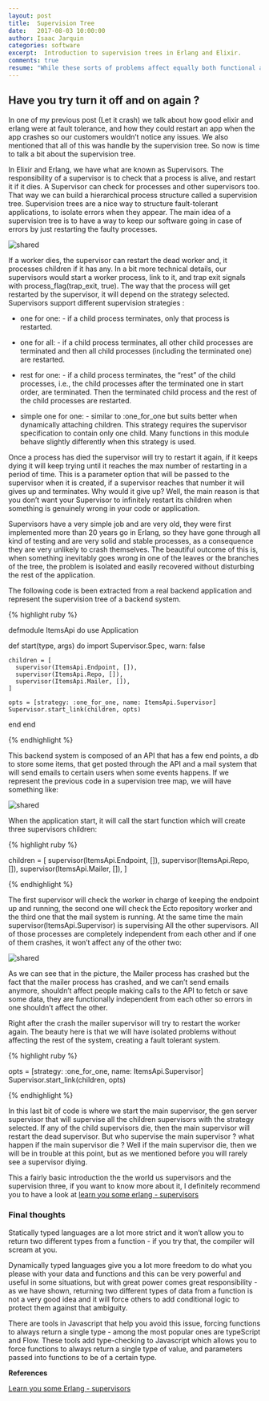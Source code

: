 ```yaml
---
layout: post
title:  Supervision Tree
date:   2017-08-03 10:00:00
author: Isaac Jarquin
categories: software
excerpt:  Introduction to supervision trees in Erlang and Elixir.
comments: true
resume: "While these sorts of problems affect equally both functional and OOP programming, we are going to be talking primarily about functional programming, mainly because the style of coding used in this example is functional, but everything in this post can be extrapolated into the OOP world ..."
---
```


## Have you try turn it off and on again ?

In one of my previous post (Let it crash) we talk about how good elixir and erlang were at fault tolerance, and how they could restart an app when the app crashes so our customers wouldn’t notice any issues. We also mentioned that all of this was handle by the supervision tree. So now is time to talk a bit about the supervision tree.

In Elixir and Erlang, we have what are known as Supervisors. The responsibility of a supervisor is to check that a process is alive, and restart it if it dies.  A Supervisor can check for processes and other supervisors too. That way we can build a hierarchical process structure called a supervision tree. Supervision trees are a nice way to structure fault-tolerant applications, to isolate errors when they appear. The main idea of a supervision tree is to have a way to keep our software going in case of errors by just restarting the faulty processes.

![shared](/images/functional-programming/erlang/supervision-tree-general.jpg)


If a worker dies, the supervisor can restart the dead worker and, it processes children if it has any. In a bit more technical details, our supervisors would start a worker process, link to it, and trap exit signals with process_flag(trap_exit, true). The way that the process will get restarted by the supervisor, it will depend on the strategy selected. Supervisors support different supervision strategies :

* one for one: - if a child process terminates, only that process is restarted.

* one for all: - if a child process terminates, all other child processes are terminated and then all child processes (including the terminated one) are restarted.

* rest for one: - if a child process terminates, the “rest” of the child processes, i.e., the child processes after the terminated one in start order, are terminated. Then the terminated child process and the rest of the child processes are restarted.

* simple one for one: - similar to :one_for_one but suits better when dynamically attaching children. This strategy requires the supervisor specification to contain only one child. Many functions in this module behave slightly differently when this strategy is used.

Once a process has died the supervisor will try to restart it again, if it keeps dying it will keep trying until it reaches the max number of restarting in a period of time. This is a parameter option that will be passed to the supervisor when it is created, if a supervisor reaches that number it will gives up and terminates. Why would it give up? Well, the main reason is that you don’t want your Supervisor to infinitely restart its children when something is genuinely wrong in your code or application.

Supervisors have a very simple job and are very old, they were first implemented more than 20 years go in Erlang, so they have gone through all kind of testing and are very solid and stable processes, as a consequence they are very unlikely to crash themselves. The beautiful outcome of this is, when something inevitably goes wrong in one of the leaves or the branches of the tree, the problem is isolated and easily recovered without disturbing the rest of the application.

The following code is been extracted from a real backend application and represent the supervision tree of a backend system.


{% highlight ruby %}

defmodule ItemsApi do
  use Application

  def start(type, args) do
    import Supervisor.Spec, warn: false

    children = [
      supervisor(ItemsApi.Endpoint, []),
      supervisor(ItemsApi.Repo, []),
      supervisor(ItemsApi.Mailer, []),
    ]

    opts = [strategy: :one_for_one, name: ItemsApi.Supervisor]
    Supervisor.start_link(children, opts)
  end
end

{% endhighlight %}

This backend system is composed of an API that has a few end points, a db to store some items, that get posted through the API and a mail system that will send emails to certain users when some events happens. If we represent the previous code in a supervision tree map, we will have something like:

![shared](/images/functional-programming/erlang/supervision-tree.jpg)

When the application start, it will call the start function which will create three supervisors children:

{% highlight ruby %}

children = [
  supervisor(ItemsApi.Endpoint, []),
  supervisor(ItemsApi.Repo, []),
  supervisor(ItemsApi.Mailer, []),
]

{% endhighlight %}

The first supervisor will check the worker in charge of keeping  the endpoint up and running, the second one will check the Ecto repository worker and the third one that the mail system is running. At the same time the main supervisor(ItemsApi.Supervisor) is supervising All the other supervisors. All of those processes are completely independent from each other and if one of them crashes, it won’t affect any of the other two:

![shared](/images/functional-programming/erlang/supervision-tree-mailer-worker-crashed.jpg)

As we can see that in the picture, the Mailer process has crashed but the fact that the mailer process has crashed, and we can’t send emails anymore, shouldn’t affect people making calls to the API to fetch or save some data, they are functionally independent from each other so errors in one shouldn’t affect the other.

Right after the crash the mailer supervisor will try to restart the worker again. The beauty here is that we will have isolated problems without affecting the rest of the system, creating a fault tolerant system.

{% highlight ruby %}

opts = [strategy: :one_for_one, name: ItemsApi.Supervisor]
Supervisor.start_link(children, opts)

{% endhighlight %}

In this last bit of code is where we start the main supervisor, the gen server supervisor that will supervise all the children supervisors with the strategy selected. If any of the child supervisors die, then the main supervisor will restart the dead supervisor. But who supervise the main supervisor ? what happen if the main supervisor die ? Well if the main supervisor die, then we will be in trouble at this point, but as we mentioned before you will rarely see a supervisor diying.

This a fairly basic introduction the the world us supervisors and the supervision three, if you want to know more about it, I definitely recommend you to have a look at
[learn you some erlang - supervisors](http://learnyousomeerlang.com/supervisors)


### Final thoughts

Statically typed languages are a lot more strict and it won’t allow you to return two different types from a function - if you try that, the compiler will scream at you.

Dynamically typed languages give you a lot more freedom to do what you please with your data and functions and this can be very powerful and useful in some situations, but with great power comes great responsibility - as we have shown, returning two different types of data from a function is not a very good idea and it will force others to add conditional logic to protect them against that ambiguity.

There are tools in Javascript that help you avoid this issue, forcing functions to always return a single type - among the most popular ones are typeScript and Flow. These tools add type-checking to Javascript which allows you to force functions to always return a single type of value, and parameters passed into functions to be of a certain type.

<b>References</b>

[Learn you some Erlang - supervisors](http://learnyousomeerlang.com/supervisors)

